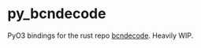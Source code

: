# py_bcndecode

PyO3 bindings for the rust repo [bcndecode](https://github.com/ifeherva/bcndecode). Heavily WIP. 